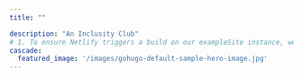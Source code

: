 ```yaml
---
title: ""

description: "An Inclusity Club"
# 1. To ensure Netlify triggers a build on our exampleSite instance, we need to change a file in the exampleSite directory.
cascade:
  featured_image: '/images/gohugo-default-sample-hero-image.jpg'
---
```

